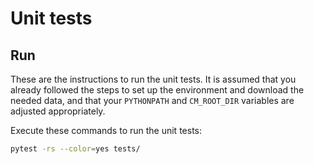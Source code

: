 # Unit tests

## Run

These are the instructions to run the unit tests. It is assumed that you already 
followed the steps to set up the environment and download the needed data, and that
your `PYTHONPATH` and `CM_ROOT_DIR` variables are adjusted appropriately.

Execute these commands to run the unit tests:

```bash
pytest -rs --color=yes tests/
```
